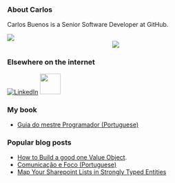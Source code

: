 ### About Carlos

Carlos Buenos is a Senior Software Developer at GitHub.

<img src="https://github-readme-stats.vercel.app/api?username=kinderbueno360&&show_icons=true&title_color=ffffff&icon_color=bb2acf&text_color=daf7dc&bg_color=151515">

<br>

<div align="center">
   <img src="https://github-profile-trophy.vercel.app/?username=kinderbueno360&theme=flat&no-frame=true&margin-w=30" />
</div>

### Elsewhere on the internet

[![LinkedIn](https://user-images.githubusercontent.com/282759/84680162-4161a300-af00-11ea-912c-8f32e5cc1676.png)](https://www.linkedin.com/in/carlosbuenodev/?locale=en_US)
<a href=https://medium.com/swlh/how-to-build-a-good-one-value-object-c45ed80ee8a9  target="_blank">
<img src="https://icon-library.com/images/medium-icon/medium-icon-21.jpg" width="48" height="48" /></a>

### My book

* [Guia do mestre Programador (Portuguese)](https://www.casadocodigo.com.br/products/livro-guia-mestre-programador)

### Popular blog posts

* [How to Build a good one Value Object](https://medium.com/@carlosbueno.kinder/how-to-building-a-good-one-value-object-57b1c7d2c5f0).
* [Comunicação e Foco (Portuguese)](https://medium.com/@carlosbueno.kinder/comunica%C3%A7%C3%A3o-e-foco-dc496f2ab521)
* [Map Your Sharepoint Lists in Strongly Typed Entities](https://www.codeproject.com/Tips/768600/Map-your-Sharepoint-lists-in-Strongly-Typed-Entiti)

